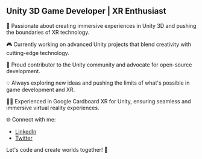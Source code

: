 ## Unity 3D Game Developer | XR Enthusiast

🚀 Passionate about creating immersive experiences in Unity 3D and pushing the boundaries of XR technology.

🎮 Currently working on advanced Unity projects that blend creativity with cutting-edge technology.

🔗 Proud contributor to the Unity community and advocate for open-source development.

💡 Always exploring new ideas and pushing the limits of what's possible in game development and XR.

👨‍💻 Experienced in Google Cardboard XR for Unity, ensuring seamless and immersive virtual reality experiences.

🌐 Connect with me:
   - [LinkedIn](your_linkedin_profile)
   - [Twitter](your_twitter_profile)

Let's code and create worlds together! 🌟
